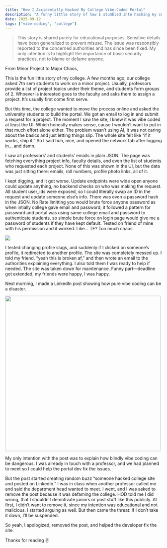 ```yaml
---
title: "How I Accidentally Hacked My College Vibe-Coded Portal"
description: "A funny little story of how I stumbled into hacking my college’s vibe-coded project portal"
date: 2025-09-12
tags: ["vibe-coding", "college"]
---
```


> This story is shared purely for educational purposes. Sensitive details have been generalized to prevent misuse. The issue was responsibly reported to the concerned authorities and has since been fixed. My only intention is to highlight the importance of basic security practices, not to blame or defame anyone.

From Minor Project to Major Chaos,

This is the fun little story of my college. A few months ago, our college asked 7th sem students to work on a minor project. Usually, professors provide a list of project topics under their theme, and students form groups of 2. Whoever is interested goes to the faculty and asks them to assign a project. It’s usually first come first serve.

But this time, the college wanted to move the process online and asked the university students to build the portal. We got an email to log in and submit a request for a project. The moment I saw the site, I knew it was vibe coded at least the UI. Which honestly makes sense, cause I wouldn’t want to put in that much effort alone either. The problem wasn’t using AI, it was not caring about the basics and just letting things slip. The whole site felt like “if it works, ship it.” So I said huh, nice, and opened the network tab after logging in… and damn.  

I saw all professors’ and students’ emails in plain JSON. The page was fetching everything project info, faculty details, and even the list of students who requested each project. None of this was shown in the UI, but the data was just sitting there: emails, roll numbers, profile photo links, all of it.

I kept digging, and it got worse. Update endpoints were wide open anyone could update anything, no backend checks on who was making the request. All student user_ids were exposed, so I could literally swap an ID in the request and update someone else’s info. There was even a password hash in the JSON. No Rate limitting you would brute force anyone password as when intially college gave email and password, it followed a pattern for password and portal was using same college email and password to authenticate students, so simple brute force on login page would give me a password of students if they have kept default. Tested on friend of mine with his permission and it worked. Like… TF? Too much chaos. 

<img src="https://i.ibb.co/XkfLH4qs/Untitled-design-5.png"/>

I tested changing profile slugs, and suddenly if I clicked on someone’s profile, it redirected to another profile. The site was completely messed up. I told my friend, “yeah this is broken af,” and then wrote an email to the authorities explaining everything. I also told them I was ready to help if needed. The site was taken down for maintenance. Funny part—deadline got extended, my friends were happy, I was happy.  

Next morning, I made a LinkedIn post showing how pure vibe coding can be a disaster.  

<img src="https://i.ibb.co/Yn2QBnT/linkedin.jpg" width="500"/>

My only intention with the post was to explain how blindly vibe coding can be dangerous. I was already in touch with a professor, and we had planned to meet so I could help the portal dev fix the issues.

But the post started creating random buzz “someone hacked college site and posted on LinkedIn.” I was in class when another professor called me and said the department head wanted to meet. I went, and I was asked to remove the post because it was defaming the college. HOD told me I did wrong, that I shouldn’t demotivate juniors or post stuff like this publicly. At first, I didn’t want to remove it, since my intention was educational and not malicious. I started arguing as well. But then came the threat: if I don’t take it down, I’ll be suspended.

So yeah, I apologized, removed the post, and helped the developer fix the site.

Thanks for reading ✌️
